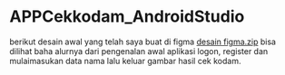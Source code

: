 # APPCekkodam_AndroidStudio
berikut desain awal yang telah saya buat di figma
[desain figma.zip](https://github.com/user-attachments/files/18405718/desain.figma.zip)
bisa dilihat baha alurnya dari pengenalan awal aplikasi logon, register dan mulaimasukan data nama lalu keluar gambar hasil cek kodam.
